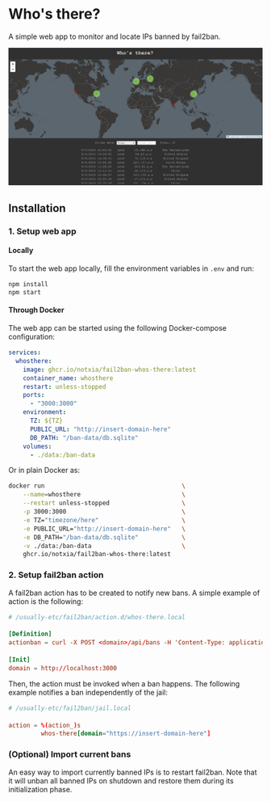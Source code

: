 # Who's there?

A simple web app to monitor and locate IPs banned by fail2ban.

![Example image](./example.png)

## Installation

### 1. Setup web app

#### Locally
To start the web app locally, fill the environment variables in `.env` and run:
```
npm install
npm start
```

#### Through Docker
The web app can be started using the following Docker-compose configuration:
```yml
services:
  whosthere:
    image: ghcr.io/notxia/fail2ban-whos-there:latest
    container_name: whosthere
    restart: unless-stopped
    ports:
      - "3000:3000"
    environment:
      TZ: ${TZ}
      PUBLIC_URL: "http://insert-domain-here"
      DB_PATH: "/ban-data/db.sqlite"
    volumes:
      - ./data:/ban-data
```

Or in plain Docker as:
```bash
docker run                                      \
    --name=whosthere                            \
    --restart unless-stopped                    \
    -p 3000:3000                                \
    -e TZ="timezone/here"                       \
    -e PUBLIC_URL="http://insert-domain-here"   \
    -e DB_PATH="/ban-data/db.sqlite"            \
    -v ./data:/ban-data                         \
    ghcr.io/notxia/fail2ban-whos-there:latest
```

### 2. Setup fail2ban action

A fail2ban action has to be created to notify new bans. A simple example of action is the following:
```conf
# /usually-etc/fail2ban/action.d/whos-there.local

[Definition]
actionban = curl -X POST <domain>/api/bans -H 'Content-Type: application/json' -d '{"ip": <ip>, "jail_name": %(name)s, "timestamp": <time>}'

[Init]
domain = http://localhost:3000
```

Then, the action must be invoked when a ban happens. The following example notifies a ban independently of the jail:
```conf
# /usually-etc/fail2ban/jail.local

action = %(action_)s
         whos-there[domain="https://insert-domain-here"]
```


### (Optional) Import current bans
An easy way to import currently banned IPs is to restart fail2ban. Note that it will unban all banned IPs on shutdown and restore them during its initialization phase.